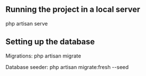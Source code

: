 ## Running the project in a local server

php artisan serve

## Setting up the database

Migrations:
php artisan migrate


Database seeder:
php artisan migrate:fresh --seed
